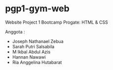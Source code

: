 # pgp1-gym-web
Website Project 1 Bootcamp Progate: HTML & CSS

Anggota : 
  - Joseph Nathanael Zebua
  - Sarah Putri Salsabila
  - M Ikbal Abdul Azis
  - Hannan Nawawi 
  - Ria Anggelina Hutabarat
